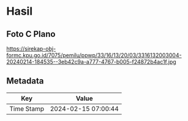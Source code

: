 # Hasil

## Foto C Plano

https://sirekap-obj-formc.kpu.go.id/7075/pemilu/ppwp/33/16/13/20/03/3316132003004-20240214-184535--3eb42c9a-a777-4767-b005-f24872b4ac1f.jpg


## Metadata

| Key        | Value               |
| ---------- | ------------------- |
| Time Stamp | 2024-02-15 07:00:44 |



